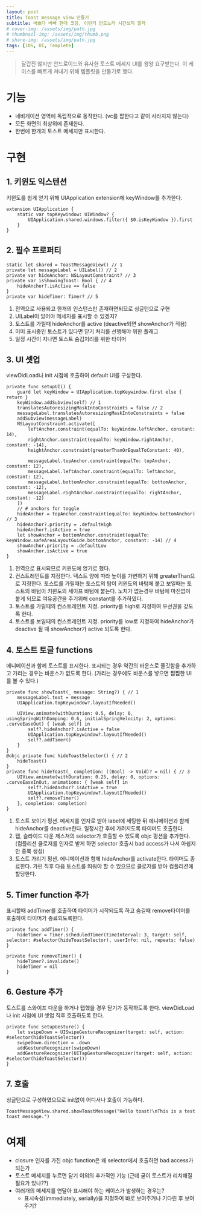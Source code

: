 ```yaml
---
layout: post
title: Toast message view 만들기
subtitle: 바쁘다 바빠 현대 코딩, 이런거 만드느라 시간쓰지 말자
# cover-img: /assets/img/path.jpg
# thumbnail-img: /assets/img/thumb.png
# share-img: /assets/img/path.jpg
tags: [iOS, UI, Templete]
---
```


> 달갑진 않지만 안드로이드와 유사한 토스트 메세지 UI를 왕왕 요구받는다.
> 이 케이스를 빠르게 쳐내기 위해 템플릿을 만들기로 했다.



# 기능
* 네비게이션 영역에 독립적으로 동작한다. (vc를 팝한다고 같이 사라지지 않는다)
* 모든 화면의 최상위에 존재한다.
* 한번에 한개의 토스트 메세지만 표시한다.



# 구현


## 1. 키윈도 익스텐션
키윈도를 쉽게 얻기 위해 UIApplication extension에 keyWindow를 추가한다.
```
extension UIApplication {
    static var topKeywindow: UIWindow? {
        UIApplication.shared.windows.filter({ $0.isKeyWindow }).first
    }
}
```


## 2. 필수 프로퍼티
```
static let shared = ToastMessageView() // 1
private let messageLabel = UILabel() // 2
private var hideAnchor: NSLayoutConstraint? // 3
private var isShowingToast: Bool { // 4
    hideAnchor?.isActive == false
}
private var hideTimer: Timer? // 5
```
1. 전역으로 사용되고 한개의 인스턴스만 존재하면되므로 싱글턴으로 구현
2. UILabel이 있어야 메세지를 표시할 수 있겠지?
3. 토스트를 가릴때 hideAnchor를 active (deactive되면 showAnchor가 적용)
4. 이미 표시중인 토스트가 있다면 닫기 처리를 선행해야 위한 플래그
5. 일정 시간이 지나면 토스트 숨김처리를 위한 타이머


## 3. UI 셋업
viewDidLoad나 init 시점에 호출하여 default UI를 구성한다.
```
private func setupUI() {
    guard let keyWindow = UIApplication.topKeywindow.first else { return }
    keyWindow.addSubview(self) // 1
    translatesAutoresizingMaskIntoConstraints = false // 2
    messageLabel.translatesAutoresizingMaskIntoConstraints = false
    addSubview(messageLabel)
    NSLayoutConstraint.activate([
        leftAnchor.constraint(equalTo: keyWindow.leftAnchor, constant: 14),
        rightAnchor.constraint(equalTo: keyWindow.rightAnchor, constant: -14),
        heightAnchor.constraint(greaterThanOrEqualToConstant: 40),
        
        messageLabel.topAnchor.constraint(equalTo: topAnchor, constant: 12),
        messageLabel.leftAnchor.constraint(equalTo: leftAnchor, constant: 12),
        messageLabel.bottomAnchor.constraint(equalTo: bottomAnchor, constant: -12),
        messageLabel.rightAnchor.constraint(equalTo: rightAnchor, constant: -12)
    ])
    // # anchors for toggle
    hideAnchor = topAnchor.constraint(equalTo: keyWindow.bottomAnchor) // 3
    hideAnchor?.priority = .defaultHigh
    hideAnchor?.isActive = true
    let showAnchor = bottomAnchor.constraint(equalTo: keyWindow.safeAreaLayoutGuide.bottomAnchor, constant: -14) // 4
    showAnchor.priority = .defaultLow
    showAnchor.isActive = true
}
```
1. 전역으로 표시되므로 키윈도에 얹기로 했다. 
2. 컨스트레인트를 지정한다. 텍스트 양에 따라 높이를 가변하기 위해 greaterThan으로 지정한다. 토스트를 가릴때는 토스트의 탑이 키윈도의 바텀에 붙고 보일때는 토스트의 바텀이 키윈도의 세이프 바텀에 붙는다. 노치가 없는경우 바텀에 마진없이 붙게 되므로 여유공간을 주기위해 constant를 추가하였다.
3. 토스트를 가릴때의 컨스트레인트 지정. priority를 high로 지정하여 우선권을 갖도록 한다.
4. 토스트를 보일때의 컨스트레인트 지정. priority를 low로 지정하여 hideAnchor가 deactive 될 때 showAnchor가 active 되도록 한다.


## 4. 토스트 토글 functions
에니메이션과 함께 토스트를 표시한다.
표시되는 경우 약간의 바운스로 쫄깃함을 추가하고 가리는 경우는 바운스가 없도록 한다. (가리는 경우에도 바운스를 넣으면 찝찝한 UI를 볼 수 있다.)
```
private func showToast(_ message: String?) { // 1
    messageLabel.text = message
    UIApplication.topKeywindow?.layoutIfNeeded()
    
    UIView.animate(withDuration: 0.5, delay: 0, usingSpringWithDamping: 0.6, initialSpringVelocity: 2, options: .curveEaseOut) { [weak self] in
        self?.hideAnchor?.isActive = false
        UIApplication.topKeywindow?.layoutIfNeeded()
        self?.addTimer()
    }
}
@objc private func hideToastSelector() { // 2
    hideToast()
}
private func hideToast(_ completion: ((Bool) -> Void)? = nil) { // 3
    UIView.animate(withDuration: 0.25, delay: 0, options: .curveEaseInOut, animations: { [weak self] in
        self?.hideAnchor?.isActive = true
        UIApplication.topKeywindow?.layoutIfNeeded()
        self?.removeTimer()
    }, completion: completion)
}
```
1. 토스트 보이기 펑션. 메세지를 인자로 받아 label에 세팅한 뒤 에니메이션과 함께 hideAnchor를 deactive한다. 일정시간 후에 가려지도록 타이머도 호출한다.
2. 탭, 슬라이드 다운 제스쳐의 selector가 호출할 수 있도록 objc 펑션을 추가한다. (컴플리션 클로저를 인자로 받게 하면 selector 호출시 bad access가 나서 아쉽지만 중복 생성)
3. 토스트 가리기 펑션. 에니메이션과 함께 hideAnchor를 activate한다. 타이머도 종료한다. 가린 직후 다음 토스트를 띄워야 할 수 있으므로 클로저를 받아 컴플리션에 할당한다.


## 5. Timer function 추가
표시할때 addTimer를 호출하여 타이머가 시작되도록 하고 숨길때 remove타이머를 호출하여 타이머가 종료되도록한다. 
```
private func addTimer() {
    hideTimer = Timer.scheduledTimer(timeInterval: 3, target: self, selector: #selector(hideToastSelector), userInfo: nil, repeats: false)
}

private func removeTimer() {
    hideTimer?.invalidate()
    hideTimer = nil
}
```


## 6. Gesture 추가
토스트를 스와이프 다운을 하거나 탭했을 경우 닫기가 동작하도록 한다.
viewDidLoad나 init 시점에 UI 셋업 직후 호출하도록 한다.
```
private func setupGesture() {
    let swipeDown = UISwipeGestureRecognizer(target: self, action: #selector(hideToastSelector))
    swipeDown.direction = .down
    addGestureRecognizer(swipeDown)
    addGestureRecognizer(UITapGestureRecognizer(target: self, action: #selector(hideToastSelector)))
}
```


## 7. 호출
싱글턴으로 구성하였으므로 init없이 어디서나 호출이 가능하다.
```
ToastMessageView.shared.showToastMessage("Hello toast!\nThis is a test toast message.")
```



# 여제
* closure 인자를 가진 objc function은 왜 selector에서 호출하면 bad access가 되는가
* 토스트 메세지를 누르면 닫기 이외의 추가적인 기능 (근데 굳이 토스트가 리치해질 필요가 있나??)
* 여러개의 메세지를 연달아 표시해야 하는 케이스가 발생하는 경우는?
    * 표시속성(immediately, serially)을 지정하여 바로 보여주거나 기다린 후 보여주기?